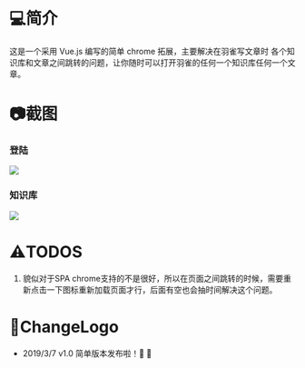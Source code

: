 # :computer:简介
这是一个采用 Vue.js 编写的简单 chrome 拓展，主要解决在羽雀写文章时
各个知识库和文章之间跳转的问题，让你随时可以打开羽雀的任何一个知识库任何一个文章。

# :camera:截图
### 登陆
![](http://images.heniankj.com/截图1.png)
### 知识库
![](http://images.heniankj.com/截图2.png)

# :warning:TODOS
1. 貌似对于SPA chrome支持的不是很好，所以在页面之间跳转的时候，需要重新点击一下图标重新加载页面才行，后面有空也会抽时间解决这个问题。

# :beer:ChangeLogo
- 2019/3/7   v1.0 简单版本发布啦！:strawberry:  :clap:

